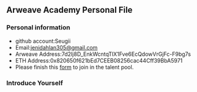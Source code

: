 ## Arweave Academy Personal File

### Personal information

- github account:Seugii
- Email:jenidahlan305@gmail.com
- Arweave Address:7d2Ij8D_EnkWcntqTlX1Fve6EcQdowVrGjFc-F9bg7s
- ETH Address:0x820650f621bEd7CEEB08256cac44Cff39BbA5971
- Please finish this [form](https://docs.google.com/forms/d/e/1FAIpQLSfWA5fIIcBgmRppm3jNz5vmf9Mai_QMVil-2pO4r7YKn_Zhtw/viewform?usp=sf_link) to join in the talent pool.

### Introduce Yourself
